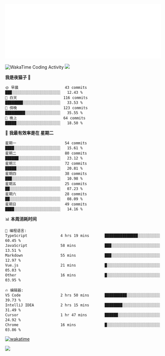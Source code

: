 <p align="center">
  <img src="./assets/header.svg" />
</p>

![WakaTime Coding Activity](https://wakatime.com/share/@shenlyy/0d1e8abb-ce3a-49e5-9f20-7ad39caba41f.svg)
![](https://github-readme-stats.ykrazy.top/api?username=shenlye&show_icons=true&include_all_commits=true&hide=contribs&theme=github_dark_dimmed&rank_icon=github)
<!--START_SECTION:waka-->
**我是夜猫子 🦉** 

```text
🌞 早晨                     43 commits          ███░░░░░░░░░░░░░░░░░░░░░░   12.43 % 
🌆 白天                     116 commits         ████████░░░░░░░░░░░░░░░░░   33.53 % 
🌃 傍晚                     123 commits         █████████░░░░░░░░░░░░░░░░   35.55 % 
🌙 晚上                     64 commits          █████░░░░░░░░░░░░░░░░░░░░   18.50 % 
```
📅 **我最有效率是在 星期二** 

```text
星期一                      54 commits          ████░░░░░░░░░░░░░░░░░░░░░   15.61 % 
星期二                      80 commits          ██████░░░░░░░░░░░░░░░░░░░   23.12 % 
星期三                      72 commits          █████░░░░░░░░░░░░░░░░░░░░   20.81 % 
星期四                      38 commits          ███░░░░░░░░░░░░░░░░░░░░░░   10.98 % 
星期五                      25 commits          ██░░░░░░░░░░░░░░░░░░░░░░░   07.23 % 
星期六                      28 commits          ██░░░░░░░░░░░░░░░░░░░░░░░   08.09 % 
星期日                      49 commits          ████░░░░░░░░░░░░░░░░░░░░░   14.16 % 
```


📊 **本周消耗时间** 

```text
💬 编程语言: 
TypeScript               4 hrs 19 mins       ███████████████░░░░░░░░░░   60.45 % 
JavaScript               58 mins             ███░░░░░░░░░░░░░░░░░░░░░░   13.51 % 
Markdown                 55 mins             ███░░░░░░░░░░░░░░░░░░░░░░   12.97 % 
Vue.js                   21 mins             █░░░░░░░░░░░░░░░░░░░░░░░░   05.03 % 
Other                    16 mins             █░░░░░░░░░░░░░░░░░░░░░░░░   03.95 % 

🔥 编辑器: 
VS Code                  2 hrs 50 mins       ██████████░░░░░░░░░░░░░░░   39.73 % 
IntelliJ IDEA            2 hrs 15 mins       ████████░░░░░░░░░░░░░░░░░   31.49 % 
Cursor                   1 hr 47 mins        ██████░░░░░░░░░░░░░░░░░░░   24.92 % 
Chrome                   16 mins             █░░░░░░░░░░░░░░░░░░░░░░░░   03.86 % 
```


<!--END_SECTION:waka-->
[![wakatime](https://wakatime.com/badge/user/2bfdbfb0-5de3-4182-b0bb-f199ef612eb4.svg?style=flat-square)](https://wakatime.com/@2bfdbfb0-5de3-4182-b0bb-f199ef612eb4)

![](https://github-readme-stats.ykrazy.top/api/wakatime?username=shenlyy&theme=github_dark_dimmed)